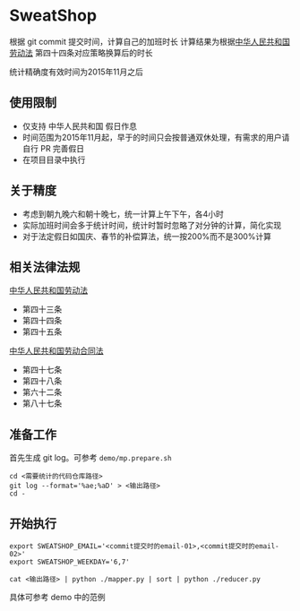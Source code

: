 SweatShop
=========


根据 git commit 提交时间，计算自己的加班时长
计算结果为根据[中华人民共和国劳动法](http://www.npc.gov.cn/wxzl/gongbao/2000-12/05/content_5004622.htm)
第四十四条对应策略换算后的时长


统计精确度有效时间为2015年11月之后


## 使用限制

* 仅支持 中华人民共和国 假日作息
* 时间范围为2015年11月起，早于的时间只会按普通双休处理，有需求的用户请自行 PR 完善假日
* 在项目目录中执行

## 关于精度

* 考虑到朝九晚六和朝十晚七，统一计算上午下午，各4小时
* 实际加班时间会多于统计时间，统计时暂时忽略了对分钟的计算，简化实现
* 对于法定假日如国庆、春节的补偿算法，统一按200%而不是300%计算


## 相关法律法规

[中华人民共和国劳动法](http://www.npc.gov.cn/wxzl/gongbao/2000-12/05/content_5004622.htm)
* 第四十三条
* 第四十四条
* 第四十五条


[中华人民共和国劳动合同法](http://www.gov.cn/flfg/2007-06/29/content_669394.htm)

* 第四十七条
* 第四十八条
* 第六十二条
* 第八十七条


## 准备工作


首先生成 git log。可参考 `demo/mp.prepare.sh`

```
cd <需要统计的代码仓库路径>
git log --format='%ae;%aD' > <输出路径>
cd -

```


## 开始执行

```
export SWEATSHOP_EMAIL='<commit提交时的email-01>,<commit提交时的email-02>'
export SWEATSHOP_WEEKDAY='6,7'

cat <输出路径> | python ./mapper.py | sort | python ./reducer.py
```


具体可参考 demo 中的范例
